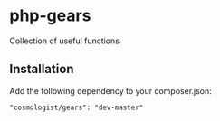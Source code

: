 # php-gears
Collection of useful functions

## Installation
Add the following dependency to your composer.json:

```
"cosmologist/gears": "dev-master"
```